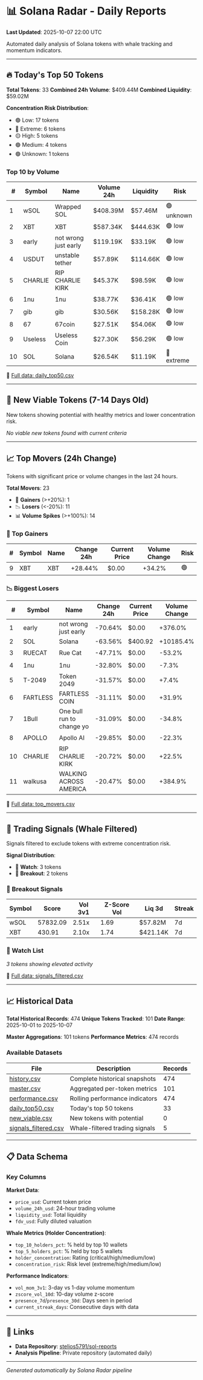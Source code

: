 # 📊 Solana Radar - Daily Reports

**Last Updated**: 2025-10-07 22:00 UTC

Automated daily analysis of Solana tokens with whale tracking and momentum indicators.

---

## 🔥 Today's Top 50 Tokens

**Total Tokens**: 33
**Combined 24h Volume**: $409.44M
**Combined Liquidity**: $59.02M

**Concentration Risk Distribution**:
- 🟢 Low: 17 tokens
- 🔴 Extreme: 6 tokens
- 🟡 High: 5 tokens
- 🟢 Medium: 4 tokens
- 🟢 Unknown: 1 tokens

### Top 10 by Volume

| # | Symbol | Name | Volume 24h | Liquidity | Risk |
|---|--------|------|------------|-----------|------|
| 1 | wSOL | Wrapped SOL | $408.39M | $57.46M | 🟢 unknown |
| 2 | XBT | XBT | $587.34K | $444.63K | 🟢 low |
| 3 | early | not wrong just early | $119.19K | $33.19K | 🟢 low |
| 4 | USDUT | unstable tether | $57.89K | $114.66K | 🟢 low |
| 5 | CHARLIE | RIP CHARLIE KIRK | $45.37K | $98.59K | 🟢 low |
| 6 | 1nu | 1nu | $38.77K | $36.41K | 🟢 low |
| 7 | gib | gib | $30.56K | $158.28K | 🟢 low |
| 8 | 67 | 67coin | $27.51K | $54.06K | 🟢 low |
| 9 | Useless | Useless Coin | $27.30K | $56.29K | 🟢 low |
| 10 | SOL | Solana | $26.54K | $11.19K | 🔴 extreme |

📄 [Full data: daily_top50.csv](data/daily_top50.csv)

---

## 🌱 New Viable Tokens (7-14 Days Old)

New tokens showing potential with healthy metrics and lower concentration risk.

*No viable new tokens found with current criteria*

---

## 📈 Top Movers (24h Change)

Tokens with significant price or volume changes in the last 24 hours.

**Total Movers**: 23
- 🚀 **Gainers** (>+20%): 1
- 📉 **Losers** (<-20%): 11
- 📊 **Volume Spikes** (>+100%): 14

### 🚀 Top Gainers

| # | Symbol | Name | Change 24h | Current Price | Volume Change | Risk |
|---|--------|------|------------|---------------|---------------|------|
| 9 | XBT | XBT | +28.44% | $0.00 | +34.2% | 🟢 |

### 📉 Biggest Losers

| # | Symbol | Name | Change 24h | Current Price | Volume Change | Risk |
|---|--------|------|------------|---------------|---------------|------|
| 1 | early | not wrong just early | -70.64% | $0.00 | +376.0% | 🟢 |
| 2 | SOL | Solana | -63.56% | $400.92 | +10185.4% | 🔴 |
| 3 | RUECAT | Rue Cat | -47.71% | $0.00 | -53.2% | 🟢 |
| 4 | 1nu | 1nu | -32.80% | $0.00 | -7.3% | 🟢 |
| 5 | T-2049 | Token 2049 | -31.57% | $0.00 | +7.4% | 🟢 |
| 6 | FARTLESS | FARTLESS COIN | -31.11% | $0.00 | +31.9% | 🟢 |
| 7 | 1Bull | One bull run to change yo | -31.09% | $0.00 | -34.8% | 🟢 |
| 8 | APOLLO | Apollo AI | -29.85% | $0.00 | -22.3% | 🟢 |
| 10 | CHARLIE | RIP CHARLIE KIRK | -20.72% | $0.00 | +22.5% | 🟢 |
| 11 | walkusa | WALKING ACROSS AMERICA | -20.47% | $0.00 | +384.9% | 🟢 |

📄 [Full data: top_movers.csv](data/top_movers.csv)

---

## 🎯 Trading Signals (Whale Filtered)

Signals filtered to exclude tokens with extreme concentration risk.

**Signal Distribution**:
- 👀 **Watch**: 3 tokens
- 🚀 **Breakout**: 2 tokens

### 🚀 Breakout Signals

| Symbol | Score | Vol 3v1 | Z-Score Vol | Liq 3d | Streak |
|--------|-------|---------|-------------|--------|--------|
| wSOL | 57832.09 | 2.51x | 1.69 | $57.82M | 7d |
| XBT | 430.91 | 2.10x | 1.74 | $421.14K | 7d |

### 👀 Watch List

*3 tokens showing elevated activity*

📄 [Full data: signals_filtered.csv](data/signals_filtered.csv)

---

## 📈 Historical Data

**Total Historical Records**: 474
**Unique Tokens Tracked**: 101
**Date Range**: 2025-10-01 to 2025-10-07

**Master Aggregations**: 101 tokens
**Performance Metrics**: 474 records

### Available Datasets

| File | Description | Records |
|------|-------------|---------|
| [history.csv](data/history.csv) | Complete historical snapshots | 474 |
| [master.csv](data/master.csv) | Aggregated per-token metrics | 101 |
| [performance.csv](data/performance.csv) | Rolling performance indicators | 474 |
| [daily_top50.csv](data/daily_top50.csv) | Today's top 50 tokens | 33 |
| [new_viable.csv](data/new_viable.csv) | New tokens with potential | 0 |
| [signals_filtered.csv](data/signals_filtered.csv) | Whale-filtered trading signals | 5 |

---

## 📋 Data Schema

### Key Columns

**Market Data**:
- `price_usd`: Current token price
- `volume_24h_usd`: 24-hour trading volume
- `liquidity_usd`: Total liquidity
- `fdv_usd`: Fully diluted valuation

**Whale Metrics (Holder Concentration)**:
- `top_10_holders_pct`: % held by top 10 wallets
- `top_5_holders_pct`: % held by top 5 wallets
- `holder_concentration`: Rating (critical/high/medium/low)
- `concentration_risk`: Risk level (extreme/high/medium/low)

**Performance Indicators**:
- `vol_mom_3v1`: 3-day vs 1-day volume momentum
- `zscore_vol_10d`: 10-day volume z-score
- `presence_7d`/`presence_30d`: Days seen in period
- `current_streak_days`: Consecutive days with data

---

## 🔗 Links

- **Data Repository**: [stelios5791/sol-reports](https://github.com/stelios5791/sol-reports)
- **Analysis Pipeline**: Private repository (automated daily)

---

*Generated automatically by Solana Radar pipeline*
